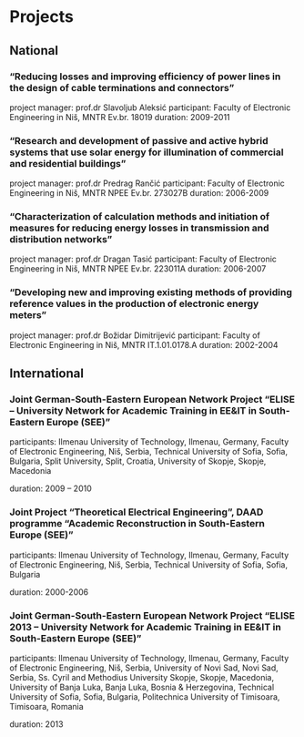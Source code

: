 # Projects

## National

### “Reducing losses and improving efficiency of power lines in the design of cable terminations and connectors”

project manager: prof.dr Slavoljub Aleksić
participant: Faculty of Electronic Engineering in Niš, MNTR Ev.br. 18019
duration: 2009-2011

### “Research and development of passive and active hybrid systems that use solar energy for illumination of commercial and residential buildings”

project manager: prof.dr Predrag Rančić
participant: Faculty of Electronic Engineering in Niš, MNTR NPEE Еv.br. 273027B
duration: 2006-2009

### “Characterization of calculation methods and initiation of measures for reducing energy losses in transmission and distribution networks”

project manager: prof.dr Dragan Tasić
participant: Faculty of Electronic Engineering in Niš, MNTR NPEE Ev.br. 223011А
duration: 2006-2007

### “Developing new and improving existing methods of providing reference values in the production of electronic energy meters”

project manager: prof.dr Božidar Dimitrijević
participant: Faculty of Electronic Engineering in Niš, MNTR IT.1.01.0178.А
duration: 2002-2004

## International

### Joint German-South-Eastern European Network Project “ELISE – University Network for Academic Training in EE&IT in South-Eastern Europe (SEE)”

participants: Ilmenau University of Technology, Ilmenau, Germany, Faculty of Electronic Engineering, Niš, Serbia, Technical University of Sofia, Sofia, Bulgaria, Split University, Split, Croatia, University of Skopje, Skopje, Macedonia

duration: 2009 – 2010

### Joint Project “Theoretical Electrical Engineering”, DAAD programme “Academic Reconstruction in South-Eastern Europe (SEE)”

participants: Ilmenau University of Technology, Ilmenau, Germany, Faculty of Electronic Engineering, Niš, Serbia, Technical University of Sofia, Sofia, Bulgaria

duration: 2000-2006

### Joint German-South-Eastern European Network Project “ELISE 2013 – University Network for Academic Training in EE&IT in South-Eastern Europe (SEE)”

participants: Ilmenau University of Technology, Ilmenau, Germany, Faculty of Electronic Engineering, Niš, Serbia, University of Novi Sad, Novi Sad, Serbia, Ss. Cyril and Methodius University Skopje, Skopje, Macedonia, University of Banja Luka, Banja Luka, Bosnia & Herzegovina, Technical University of Sofia, Sofia, Bulgaria, Politechnica University of Timisoara, Timisoara, Romania

duration: 2013
